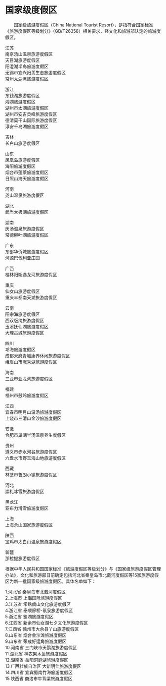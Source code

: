 # 国家级度假区  
  
&emsp;&emsp;国家级旅游度假区（China National Tourist Resort），是指符合国家标准《旅游度假区等级划分》（GB/T26358）相关要求，经文化和旅游部认定的旅游度假区。  
  
江苏  
南京汤山温泉旅游度假区  
天目湖旅游度假区  
阳澄湖半岛旅游度假区  
无锡市宜兴阳羡生态旅游度假区  
常州太湖湾旅游度假区  
  
浙江  
东钱湖旅游度假区  
湘湖旅游度假区  
湖州市太湖旅游度假区  
湖州市安吉灵峰旅游度假区  
德清莫干山国际旅游度假区  
淳安千岛湖旅游度假区  
  
吉林  
长白山旅游度假区  
  
山东  
凤凰岛旅游度假区  
海阳旅游度假区  
烟台市蓬莱旅游度假区  
日照山海天旅游度假区  
  
河南  
尧山温泉旅游度假区  
  
湖北  
武当太极湖旅游度假区  
  
湖南  
灰汤温泉旅游度假区  
常德柳叶湖旅游度假区  
  
广东  
东部华侨城旅游度假区  
河源巴伐利亚庄园  
  
广西  
桂林阳朔遇龙河旅游度假区  
  
重庆  
仙女山旅游度假区  
重庆丰都南天湖旅游度假区  
  
云南  
阳宗海旅游度假区  
西双版纳旅游度假区  
玉溪抚仙湖旅游度假区  
大理古城旅游度假区  
  
四川  
邛海旅游度假区  
成都天府青城康养休闲旅游度假区  
峨眉山市峨秀湖旅游度假区  
  
海南  
三亚市亚龙湾旅游度假区  
  
福建  
福州市鼓岭旅游度假区  
  
江西  
宜春市明月山温汤旅游度假区  
上饶市三清山金沙旅游度假区  
  
安徽  
合肥市巢湖半汤温泉养生度假区  
  
贵州  
遵义市赤水河谷旅游度假区  
六盘水市野玉海山地旅游度假区  
  
西藏  
林芝市鲁朗小镇旅游度假区  
  
河北  
崇礼冰雪旅游度假区  
  
黑龙江  
亚布力滑雪旅游度假区  
  
上海  
上海佘山国家旅游度假区  
  
陕西  
宝鸡市太白山温泉旅游度假区  
  
新疆  
那拉提旅游度假区  
  
根据中华人民共和国国家标准《旅游度假区等级划分》与《国家级旅游度假区管理办法》，文化和旅游部日前确定包括河北省秦皇岛市北戴河度假区等15家旅游度假区为新一批国家级旅游度假区。具体名单如下：

1.河北省 秦皇岛市北戴河度假区  
2.上海市 上海国际旅游度假区  
3.江苏省 常熟虞山文化旅游度假区  
4.浙江省 泰顺廊桥-氡泉旅游度假区  
5.浙江省 鉴湖旅游度假区  
6.江西省 新余市仙女湖七夕文化旅游度假区  
7.江西省 赣州市大余县丫山旅游度假区  
8.山东省 烟台金沙滩旅游度假区  
9.山东省 荣成好运角旅游度假区  
10.河南省 三门峡市天鹅湖旅游度假区  
11.湖北省 神农架木鱼旅游度假区  
12.湖南省 岳阳洞庭湖旅游度假区  
13.广西壮族自治区 大新明仕旅游度假区  
14.四川省 宜宾蜀南竹海旅游度假区  
15.陕西省 商洛市牛背梁旅游度假区  